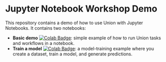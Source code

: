 # Jupyter Notebook Workshop Demo

This repository contains a demo of how to use Union with Jupyter Notebooks. It contains two notebooks:

- **Basic demo** [![Colab Badge](https://colab.research.google.com/assets/colab-badge.svg)](https://colab.research.google.com/github/unionai-oss/jupyter-notebook-workshop/blob/main/workshop.ipynb): simple example of how to run Union tasks and workflows in a notebook.
- **Train a model** [![Colab Badge](https://colab.research.google.com/assets/colab-badge.svg)](https://colab.research.google.com/github/unionai-oss/jupyter-notebook-workshop/blob/main/train_model.ipynb): a model-training example where you create a dataset, train a model, and generate predictions.
